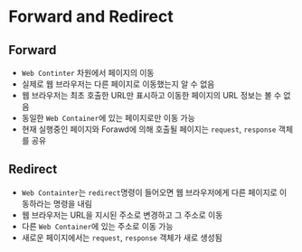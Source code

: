 # Forward and Redirect
## Forward
- `Web Continter` 차원에서 페이지의 이동
- 실제로 웹 브라우저는 다른 페이지로 이동했는지 알 수 없음
- 웹 브라우저는 최초 호출한 URL만 표시하고 이동한 페이지의 URL 정보는 볼 수 없음
- 동일한 `Web Container`에 있는 페이지로만 이동 가능
- 현재 실행중인 페이지와 Forawd에 의해 호출될 페이지는 `request`, `response` 객체를 공유

## Redirect
- `Web Containter`는 `redirect`명령이 들어오면 웹 브라우저에게 다른 페이지로 이동하라는 명령을 내림
- 웹 브라우저는 URL을 지시된 주소로 변경하고 그 주소로 이동
- 다른 `Web Container`에 있는 주소로 이동 가능
- 새로운 페이지에서는 `request`, `response` 객체가 새로 생성됨